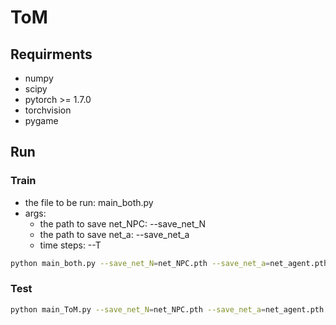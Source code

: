 # ToM


## Requirments

* numpy
* scipy
* pytorch >= 1.7.0
* torchvision
* pygame

## Run
### Train 
* the file to be run: main_both.py 
* args:
    * the path to save net_NPC: --save_net_N
    * the path to save net_a: --save_net_a
    * time steps: --T

```bash
python main_both.py --save_net_N=net_NPC.pth --save_net_a=net_agent.pth --episodes=45 --trajectories=30 --T=50 --mode=train --task=both
```

### Test

```bash
python main_ToM.py --save_net_N=net_NPC.pth --save_net_a=net_agent.pth --episodes=45 --trajectories=30 --T=50 --mode=train --task=both
```

